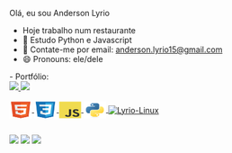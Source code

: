 Olá, eu sou Anderson Lyrio

- Hoje trabalho num restaurante
- 🌱 Estudo Python e Javascript
- 💬 Contate-me por email: anderson.lyrio15@gmail.com
- 😄 Pronouns: ele/dele

<div>
  - Portfólio: <a href="https://lyriodev.github.io/projeto-android/" target="_blank">
</div>
<div>
  <a href="https://github.com/LyrioDev">
  <img height="180em" src="https://github-readme-stats.vercel.app/api?username=LyrioDev&theme=dracula&show_icons=true"/>
  <img height="180em" src="https://github-readme-stats.vercel.app/api/top-langs/?username=LyrioDev&layout=compact&langs_count=16&theme=dracula"/>
</div>
<div style="display: inline_block"><br>
  <img align="center" alt="Lyrio-HTML" height="30" width="40" src="https://raw.githubusercontent.com/devicons/devicon/master/icons/html5/html5-original.svg">
  <img align="center" alt="Lyrio-CSS3" height="30" width="40" src="https://raw.githubusercontent.com/devicons/devicon/master/icons/css3/css3-original.svg">
  <img align="center" alt="Lyrio-Python" height="30" width="40" src="https://raw.githubusercontent.com/devicons/devicon/master/icons/javascript/javascript-original.svg">
  <img align="center" alt="Lyrio-Js" height="30" width="40" src="https://raw.githubusercontent.com/devicons/devicon/master/icons/python/python-original.svg">
  <img align="center" alt="Lyrio-Linux" height="30" width="40" src="https://cdn.jsdelivr.net/gh/devicons/devicon/icons/linux/linux-original.svg" />
</div>

##

<div>
  <a href="https://www.linkedin.com/in/anderson-lyrio-98b359286/" target="_blank"><img src="https://img.shields.io/badge/LinkedIn-0077B5?style=for-the-badge&logo=linkedin&logoColor=white"></a>
  <a href="https://www.instagram.com/andlyrio/" target="_blank"><img src="https://img.shields.io/badge/Instagram-E4405F?style=for-the-badge&logo=instagram&logoColor=white"></a>
  <a href="mailto:anderson.lyrio15@gmail.com" targt="_blank"><img src="https://img.shields.io/badge/Gmail-D14836?style=for-the-badge&logo=gmail&logoColor=white"></a>
</div>
